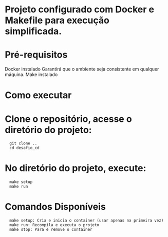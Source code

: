 # Projeto configurado com Docker e Makefile para execução simplificada.


# Pré-requisitos

   Docker instalado
      Garantirá que o ambiente seja consistente em qualquer máquina.
   Make instalado

# Como executar

   # Clone o repositório, acesse o diretório do projeto:

      git clone ..
      cd desafio_cd

   # No diretório do projeto, execute:

      make setup
      make run

   # Comandos Disponíveis

      make setup: Cria e inicia o container (usar apenas na primeira vez)
      make run: Recompila e executa o projeto
      make stop: Para e remove o container



